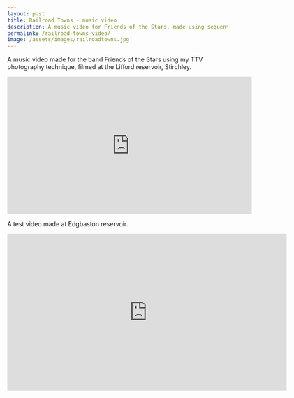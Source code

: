 ```yaml
---
layout: post
title: Railroad Towns - music video
description: A music video for Friends of the Stars, made using sequential TTV photographs. 
permalink: /railroad-towns-video/
image: /assets/images/railroadtowns.jpg
---
```


A music video made for the band Friends of the Stars using my TTV photography technique, filmed at the Lifford reservoir, Stirchley.

<iframe width="560" height="315" src="https://www.youtube.com/embed/ne_2pwtP_7E" frameborder="0" allow="accelerometer; autoplay; encrypted-media; gyroscope; picture-in-picture" allowfullscreen></iframe>

A test video made at Edgbaston reservoir. 

<iframe src="https://player.vimeo.com/video/15719164" width="640" height="360" frameborder="0" allow="autoplay; fullscreen" allowfullscreen></iframe>